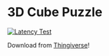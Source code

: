 # 3D Cube Puzzle

[![Latency Test](https://img.youtube.com/vi/w9Nlufl-Cns/0.jpg)](https://www.youtube.com/watch?v=w9Nlufl-Cns)

Download from [Thingiverse](https://www.thingiverse.com/thing:337244)!
